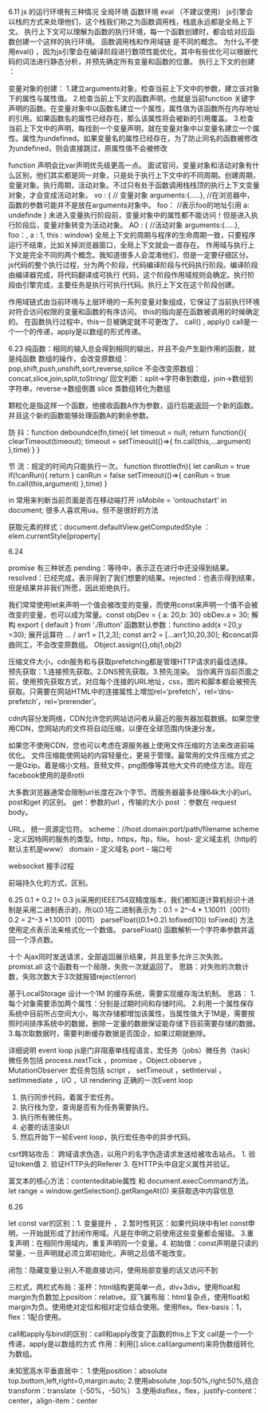 6.11
js 的运行环境有三种情况 全局环境 函数环境 eval （不建议使用）
js引擎会以栈的方式来处理他们，这个栈我们称之为函数调用栈，栈底永远都是全局上下文。
执行上下文可以理解为函数的执行环境，每一个函数创建时，都会给对应函数创建一个这样的执行环境。
函数调用栈和作用域链 是不同的概念。
为什么不使用eval() ，因为js引擎会在编译阶段进行数项性能优化，其中有些优化可以根据代码的词法进行静态分析，并预先确定所有变量和函数的位置。
执行上下文的创建 ： 

变量对象的创建：
1.建立arguments对象，检查当前上下文中的参数，建立该对象下的属性与属性值。
2.检查当前上下文的函数声明，也就是当前function 关键字声明的函数。在变量对象中以函数名建立一个属性，属性值为该函数所在内存地址的引用。如果函数名的属性已经存在，那么该属性将会被新的引用覆盖。
3.检查当前上下文中的声明，每找到一个变量声明，就在变量对象中以变量名建立一个属性。属性为undefined。如果变量名的属性已经存在，为了防止同名的函数被修改为undefined，则会直接跳过，原属性值不会被修改

function 声明会比var声明优先级更高一点。
面试官问，变量对象和活动对象有什么区别，他们其实都是同一对象，只是处于执行上下文中的不同周期。创建周期，变量对象。执行周期，活动对象。不过只有处于函数调用栈栈顶的执行上下文变量对象，才会变成活动对象。
vo :  { // 变量对象
arguments:{.....},  //在浏览器中，函数的参数可能并不是放在arguments对象中。
foo：<foo reference> //表示foo的地址引用
a: undefinde
}
未进入变量执行阶段前，变量对象中的属性都不能访问！但是进入执行阶段后，变量对象转变为活动对象。
AO : { //活动对象
arguments:{.....}, 
foo：<foo reference>,
a : 1,
this : window} 
全局上下文的周期与程序的生命周期一致，只要程序运行不结束，比如关掉浏览器窗口，全局上下文就会一直存在。
作用域与执行上下文是完全不同的两个概念。我知道很多人会混淆他们，但是一定要仔细区分。
js代码的整个执行过程，分为两个阶段，代码编译阶段与代码执行阶段。编译阶段由编译器完成，将代码翻译成可执行 代码，这个阶段作用域规则会确定。执行阶段由引擎完成，主要任务是执行可执行代码。执行上下文在这个阶段创建。


作用域链式由当前环境与上层环境的一系列变量对象组成，它保证了当前执行环境对符合访问权限的变量和函数的有序访问。
this的指向是在函数被调用的时候确定的。
在函数执行过程中，this一旦被确定就不可更改了。
call() , apply() call是一个一个的传递，apply是以数组的形式传递。

6.23
纯函数：相同的输入总会得到相同的输出，并且不会产生副作用的函数，就是纯函数
数组的操作，会改变原数组：pop,shift,push,unshift,sort,reverse,splice
不会改变原数组：concat,slice,join,split,toString/
回文判断：split->字符串到数组，join->数组到字符串，reverse->数组倒置
slice 类数组转化为数组

颗粒化是指这样一个函数，他接收函数A作为参数，运行后能返回一个新的函数。并且这个新的函数能够处理函数A的剩余参数。

防 抖：function deboundce(fn,time){
    let timeout = null;
    return function(){
        clearTimeout(timeout);
        timeout = setTimeout(()=>{
            fn.call(this,...argument)
        },time)
    }
}

节 流：规定的时间内只能执行一次。
 function throttle(fn){
    let canRun = true
    if(!canRun){
        return
    }
    canRun = false
    setTimeout(()=>{
        canRun = true
        fn.call(this,argument)
    },time)
}

in 常用来判断当前页面是否在移动端打开 isMobile = 'ontouchstart' in document;
很多人喜欢用ua，但不是很好的方法

获取元素的样式：document.defaultView.getComputedStyle ： elem.currentStyle[property]


6.24

promise 有三种状态 pending：等待中，表示正在进行中还没得到结果。 resolved：已经完成，表示得到了我们想要的结果。rejected：也表示得到结果，但是结果并非我们所愿，因此拒绝执行。

我们常常使用let来声明一个值会被改变的变量，而使用const来声明一个值不会被改变的变量，也可以成为常量。const objDev = { a: 20,b: 30} obDev.a = 30;
解构 export { default } from './Button'
函数默认参数：functino add(x =20,y =30);
展开运算符 ... / arr1 = [1,2,3];
const arr2 = [...arr1,10,20,30];
和concat异曲同工，不会改变原数组。
Object.assign({},obj1,obj2)

 压缩文件大小，cdn服务和与获取prefetching都是管理HTTP请求的最佳选择。
 预先获取：1.连接预先获取。2.DNS预先获取。3.预先渲染。
 当你离开当前页面之前，使用预先获取方式，对应每个连接的URL地址，css，图片和脚本都会被预先获取。只需要在网站HTML中的连接属性上增加rel=‘prefetch’，rel=‘dns-prefetch’，rel=‘prerender’。

cdn内容分发网络，CDN允许您的网站访问者从最近的服务器加载数据。如果您使用CDN，您网站内的文件将自动压缩，以便在全球范围内快速分发。

如果您不使用CDN，您也可以考虑在源服务器上使用文件压缩的方法来改进前端优化。
文件压缩能使网站的内容轻量化，更易于管理。最常用的文件压缩方式之一是Gzip。着是缩小文档，音频文件，png图像等其他大文件的绝佳方法。现在facebook使用的是Brotli 

大多数浏览器通常会限制url长度在2k个字节。而服务器最多处理64k大小的url。
post和get 的区别。
get：参数的url ，传输的大小
post ：参数在 request body。

URL， 统一资源定位符。
scheme：//host.domain:port/path/filename
scheme - 定义因特网的服务的类型。http，https，ftp，file。
host- 定义域主机（http的默认主机是www）
domain - 定义域名
port - 端口号

websocket 握手过程

前端持久化的方式，区别。


6.25 
0.1 + 0.2 != 0.3 
js采用的IEEE754双精度版本，我们都知道计算机标识十进制是采用二进制表示的，所以0.1在二进制表示为：0.1 = 2^-4 * 1.10011（0011）
0.2 = 2^-3 *1.10011（0011）
parseFloat((0.1+0.2).tofixed(10))
toFixed() 方法使用定点表示法来格式化一个数值。
parseFloat() 函数解析一个字符串参数并返回一个浮点数。

十个 Ajax同时发送请求，全部返回展示结果，并且至多允许三次失败。
promist.all 这个函数有一个局限，失败一次就返回了。
思路：对失败的次数计数，失败次数大于3次就报错reject(error)

基于LocalStorage 设计一个1M 的缓存系统，需要实现缓存淘汰机制。
思路：
1.每个对象需要添加两个属性：分别是过期时间和存储时间。
2.利用一个属性保存系统中目前所占空间大小，每次存储都增加该属性，当属性值大于1M是，需要按照时间排序系统中的数据，删除一定量的数据保证能存储下目前需要存储的数据。
3.每次取数据时，需要判断缓存数据是否国企，如果过期就删除。


详细说明 event loop
js是门非阻塞单线程语言，宏任务（jobs）微任务（task）
微任务包括 process.nextTick ，promise ，Object.observe ，MutationObserver
宏任务包括 script ， setTimeout ，setInterval ，setImmediate ，I/O ，UI rendering
正确的一次Event loop
1. 执行同步代码，着属于宏任务。
2. 执行栈为空，查询是否有为任务需要执行。
3. 执行所有微任务。
4. 必要的话渲染UI
5. 然后开始下一轮Event loop，执行宏任务中的异步代码。

csrf跨站攻击：
    跨域请求伪造，以用户的名字伪造请求发送给被攻击站点。
    1. 验证token值
    2. 验证HTTP头的Referer
    3. 在HTTP头中自定义属性并验证。

富文本的核心方法：contenteditable属性 和 document.execCommand方法。
let range = window.getSelection().getRangeAt(0) 来获取选中内容信息

6.26

let const var的区别：1. 变量提升 ， 2.暂时性死区：如果代码块中有let const申明，一开始就形成了封闭作用域。凡是在申明之前使用这些变量都会报错。
3.重复声明：在相同作用域内，重复声明同一个变量。4. 初始值：const声明是只读的常量，一旦声明就必须立即初始化，声明之后值不能改变。

闭包：隐藏变量让别人不能直接访问，使用局部变量的话又访问不到

三栏式，两栏式布局：圣杯：html结构更简单一点，div+3div。使用float和margin为负数加上position：relative。双飞翼布局：html复杂点，使用float和margin为负。使用绝对定位和相对定位结合使用。使用flex。flex-basis：1，flex：1配合使用。

call和apply与bind的区别：call和apply改变了函数的this上下文
call是一个一个传递，apply是以数组的方式
作用：利用[].slice.call(argument)来将伪数组转化为数组。

未知宽高水平垂直居中：
1.使用position：absolute top.bottom,left,right=0,margin:auto;
2.使用absolute ,top:50%,right:50%,结合transform：translate（-50%，-50%）
3.使用disflex，flex，justify-content：center，align-item：center
